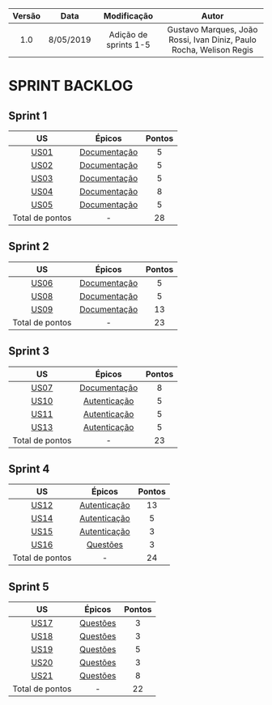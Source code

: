 |  Versão | Data | Modificação | Autor |
|  :------: | :------: | :------: | :------: |
| 1.0 | 8/05/2019 | Adição de sprints 1-5 | Gustavo Marques, João Rossi, Ivan Diniz, Paulo Rocha, Welison Regis |

# SPRINT BACKLOG

## Sprint 1
| US |Épicos |Pontos|
|:----------:|:--------------:|:------------:|
|[US01](backlog.md#us01)|[Documentação](backlog.md#ep01)|5|
|[US02](backlog.md#us02)|[Documentação](backlog.md#ep01)|5|
|[US03](backlog.md#us03)|[Documentação](backlog.md#ep01)|5|
|[US04](backlog.md#us04)|[Documentação](backlog.md#ep01)|8|
|[US05](backlog.md#us05)|[Documentação](backlog.md#ep01)|5|
|Total de pontos | - | 28|

## Sprint 2
|  US  | Épicos | Pontos |
|  :------: | :------: | :------: |
| [US06](backlog.md#us06) | [Documentação](backlog.md#ep01) | 5 |
| [US08](backlog.md#us08)| [Documentação](backlog.md#ep01) | 5 |
| [US09](backlog.md#us06) | [Documentação](backlog.md#ep01) | 13 |
| Total de pontos | - | 23 |


## Sprint 3
|  US  | Épicos | Pontos |
|  :------: | :------: | :------: |
| [US07](backlog.md#us07) | [Documentação](backlog.md#ep01) | 8 |
| [US10](backlog.md#us10)| [Autenticação](backlog.md#ep02) | 5 |
| [US11](backlog.md#us11) | [Autenticação](backlog.md#ep02) | 5 |
| [US13](backlog.md#us13) | [Autenticação](backlog.md#ep02) | 5 |
| Total de pontos | - | 23 |

## Sprint 4

| US |Épicos |Pontos|
|:----------:|:--------------:|:------------:|
|[US12](backlog.md#us12)|[Autenticação](backlog.md#ep02)|13|
|[US14](backlog.md#us14)|[Autenticação](backlog.md#ep02)|5|
|[US15](backlog.md#us15)|[Autenticação](backlog.md#ep02)|3|
|[US16](backlog.md#us16)|[Questões](backlog.md#ep03)|3|
|Total de pontos | - | 24|


## Sprint 5

| US |Épicos |Pontos|
|:----------:|:--------------:|:------------:|
|[US17](backlog.md#us17)|[Questões](backlog.md#ep03)|3|
|[US18](backlog.md#us18)|[Questões](backlog.md#ep03)|3|
|[US19](backlog.md#us29)|[Questões](backlog.md#ep03)|5|
|[US20](backlog.md#us20)|[Questões](backlog.md#ep03)|3|
|[US21](backlog.md#us21)|[Questões](backlog.md#ep03)|8|
|Total de pontos | - | 22|